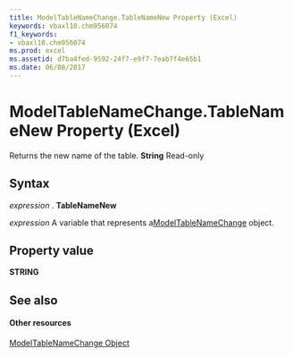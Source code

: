 ```yaml
---
title: ModelTableNameChange.TableNameNew Property (Excel)
keywords: vbaxl10.chm956074
f1_keywords:
- vbaxl10.chm956074
ms.prod: excel
ms.assetid: d7ba4fed-9592-24f7-e9f7-7eab7f4e65b1
ms.date: 06/08/2017
---
```



# ModelTableNameChange.TableNameNew Property (Excel)

Returns the new name of the table.  **String** Read-only


## Syntax

 _expression_ . **TableNameNew**

 _expression_ A variable that represents a[ModelTableNameChange](modeltablenamechange-object-excel.md) object.


## Property value

 **STRING**


## See also


#### Other resources



[ModelTableNameChange Object](modeltablenamechange-object-excel.md)

